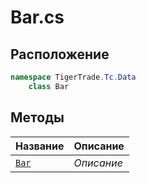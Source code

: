 
# Bar.cs
## Расположение
```csharp
namespace TigerTrade.Tc.Data  
    class Bar
```

## Методы
| Название | Описание |
| --- | --- |
| [`Bar`](./metody/Bar.md) | *Описание* |
